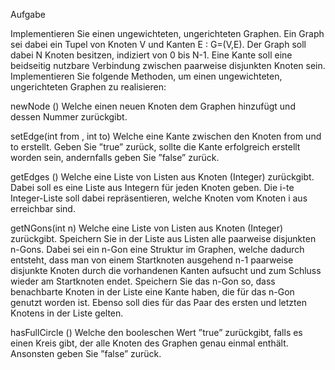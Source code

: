 Aufgabe

Implementieren Sie einen ungewichteten, ungerichteten Graphen. Ein Graph sei dabei ein Tupel von Knoten
V und Kanten E : G=(V,E). Der Graph soll dabei N Knoten besitzen, indiziert von 0 bis N-1. Eine Kante
soll eine beidseitig nutzbare Verbindung zwischen paarweise disjunkten Knoten sein.
Implementieren Sie folgende Methoden, um einen ungewichteten, ungerichteten Graphen zu realisieren:

newNode ()
Welche einen neuen Knoten dem Graphen hinzufügt und dessen Nummer zurückgibt.

setEdge(int from , int to)
Welche eine Kante zwischen den Knoten from und to erstellt. Geben Sie ”true” zurück, sollte die Kante
erfolgreich erstellt worden sein, andernfalls geben Sie ”false” zurück.

getEdges ()
Welche eine Liste von Listen aus Knoten (Integer) zurückgibt. Dabei soll es eine Liste aus Integern für jeden
Knoten geben. Die i-te Integer-Liste soll dabei repräsentieren, welche Knoten vom Knoten i aus erreichbar
sind.

getNGons(int n)
Welche eine Liste von Listen aus Knoten (Integer) zurückgibt. Speichern Sie in der Liste aus Listen alle
paarweise disjunkten n-Gons. Dabei sei ein n-Gon eine Struktur im Graphen, welche dadurch entsteht,
dass man von einem Startknoten ausgehend n-1 paarweise disjunkte Knoten durch die vorhandenen Kanten
aufsucht und zum Schluss wieder am Startknoten endet. Speichern Sie das n-Gon so, dass benachbarte
Knoten in der Liste eine Kante haben, die für das n-Gon genutzt worden ist. Ebenso soll dies für das Paar
des ersten und letzten Knotens in der Liste gelten.

hasFullCircle ()
Welche den booleschen Wert ”true” zurückgibt, falls es einen Kreis gibt, der alle Knoten des Graphen genau
einmal enthält. Ansonsten geben Sie ”false” zurück.
